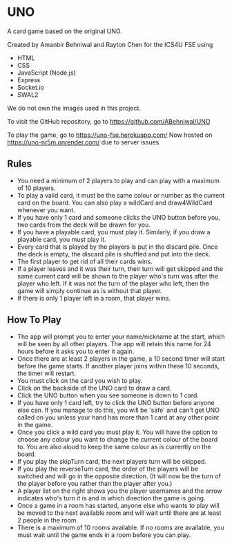 # UNO
A card game based on the original UNO. 

Created by Amanbir Behniwal and Rayton Chen for the ICS4U FSE using 
- HTML
- CSS
- JavaScript (Node.js)
- Express
- Socket.io
- SWAL2

We do not own the images used in this project.

To visit the GitHub repository, go to https://github.com/ABehniwal/UNO

To play the game, go to https://uno-fse.herokuapp.com/
Now hosted on https://uno-nr5m.onrender.com/ due to server issues.

## Rules
- You need a minimum of 2 players to play and can play with a maximum of 10 players.
- To play a valid card, it must be the same colour or number as the current card on the board. You can also play a wildCard and draw4WildCard whenever you want.
- If you have only 1 card and someone clicks the UNO button before you, two cards from the deck will be drawn for you.
- If you have a playable card, you must play it. Similarly, if you draw a playable card, you must play it.
- Every card that is played by the players is put in the discard pile. Once the deck is empty, the discard pile is shuffled and put into the deck.
- The first player to get rid of all their cards wins.
- If a player leaves and it was their turn, their turn will get skipped and the same current card will be shown to the player who's turn was after the player who left. If it was not the turn of the player who left, then the game will simply continue as is without that player. 
- If there is only 1 player left in a room, that player wins.


## How To Play
- The app will prompt you to enter your name/nickname at the start, which will be seen by all other players. The app will retain this name for 24 hours before it asks you to enter it again.
- Once there are at least 2 players in the game, a 10 second timer will start before the game starts. If another player joins within these 10 seconds, the timer will restart.
- You must click on the card you wish to play.
- Click on the backside of the UNO card to draw a card.
- Click the UNO button when you see someone is down to 1 card.
- If you have only 1 card left, try to click the UNO button before anyone else can. If you manage to do this, you will be 'safe' and can't get UNO called on you unless your hand has more than 1 card at any other point in the game.
- Once you click a wild card you must play it. You will have the option to choose any colour you want to change the current colour of the board to. You are also aloud to keep the same colour as is currently on the board.
- If you play the skipTurn card, the next players turn will be skipped.
- If you play the reverseTurn card, the order of the players will be switched and will go in the opposite direction. (It will now be the turn of the player before you rather than the player after you.)
- A player list on the right shows you the player usernames and the arrow indicates who's turn it is and in which direction the game is going. 
- Once a game in a room has started, anyone else who wants to play will be moved to the next available room and will wait until there are at least 2 people in the room.
- There is a maximum of 10 rooms available. If no rooms are available, you must wait until the game ends in a room before you can play.
